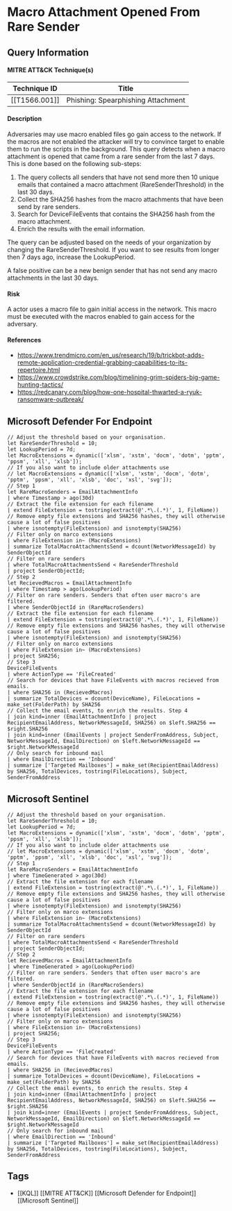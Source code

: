 # Macro Attachment Opened From Rare Sender

## Query Information

#### MITRE ATT&CK Technique(s)

| Technique ID  | Title                              |
| ------------- | ---------------------------------- |
| [[T1566.001]] | Phishing: Spearphishing Attachment |
#### Description
Adversaries may use macro enabled files go gain access to the network. If the macros are not enabled the attacker will try to convince target to enable them to run the scripts in the background. This query detects when a macro attachment is opened that came from a rare sender from the last 7 days. This is done based on the following sub-steps:

1. The query collects all senders that have not send more then 10 unique emails that contained a macro attachment (RareSenderThreshold) in the last 30 days. 
2. Collect the SHA256 hashes from the macro attachments that have been send by rare senders. 
3. Search for DeviceFileEvents that contains the SHA256 hash from the macro attachment. 
4. Enrich the results with the email information. 

The query can be adjusted based on the needs of your organization by changing the RareSenderThreshold. If you want to see results from longer then 7 days ago, increase the LookupPeriod.

A false positive can be a new benign sender that has not send any macro attachments in the last 30 days. 
#### Risk
A actor uses a macro file to gain initial access in the network. This macro must be executed with the macros enabled to gain access for the adversary. 
#### References
- https://www.trendmicro.com/en_us/research/19/b/trickbot-adds-remote-application-credential-grabbing-capabilities-to-its-repertoire.html
- https://www.crowdstrike.com/blog/timelining-grim-spiders-big-game-hunting-tactics/
- https://redcanary.com/blog/how-one-hospital-thwarted-a-ryuk-ransomware-outbreak/
## Microsoft Defender For Endpoint
```kusto
// Adjust the threshold based on your organisation.
let RareSenderThreshold = 10;
let LookupPeriod = 7d;
let MacroExtensions = dynamic(['xlsm', 'xstm', 'docm', 'dotm', 'pptm', 'ppsm', 'xll', 'xlsb']);
// If you also want to include older attachments use
// let MacroExtensions = dynamic(['xlsm', 'xstm', 'docm', 'dotm', 'pptm', 'ppsm', 'xll', 'xlsb', 'doc', 'xsl', 'svg']);
// Step 1
let RareMacroSenders = EmailAttachmentInfo
| where Timestamp > ago(30d)
// Extract the file extension for each filename
| extend FileExtension = tostring(extract(@'.*\.(.*)', 1, FileName))
// Remove empty file extensions and SHA256 hashes, they will otherwise cause a lot of false positives
| where isnotempty(FileExtension) and isnotempty(SHA256)
// Filter only on marco extensions
| where FileExtension in~ (MacroExtensions)
| summarize TotalMacroAttachmentsSend = dcount(NetworkMessageId) by SenderObjectId
// Filter on rare senders
| where TotalMacroAttachmentsSend < RareSenderThreshold
| project SenderObjectId;
// Step 2
let RecievedMacros = EmailAttachmentInfo
| where Timestamp > ago(LookupPeriod)
// Filter on rare senders. Senders that often user macro's are filtered.
| where SenderObjectId in (RareMacroSenders)
// Extract the file extension for each filename
| extend FileExtension = tostring(extract(@'.*\.(.*)', 1, FileName))
// Remove empty file extensions and SHA256 hashes, they will otherwise cause a lot of false positives
| where isnotempty(FileExtension) and isnotempty(SHA256)
// Filter only on marco extensions
| where FileExtension in~ (MacroExtensions)
| project SHA256;
// Step 3
DeviceFileEvents
| where ActionType == 'FileCreated'
// Search for devices that have FileEvents with macros recieved from emails.
| where SHA256 in (RecievedMacros)
| summarize TotalDevices = dcount(DeviceName), FileLocations = make_set(FolderPath) by SHA256
// Collect the email events, to enrich the results. Step 4
| join kind=inner (EmailAttachmentInfo | project RecipientEmailAddress, NetworkMessageId, SHA256) on $left.SHA256 == $right.SHA256
| join kind=inner (EmailEvents | project SenderFromAddress, Subject, NetworkMessageId, EmailDirection) on $left.NetworkMessageId == $right.NetworkMessageId
// Only search for inbound mail
| where EmailDirection == 'Inbound'
| summarize ['Targeted Mailboxes'] = make_set(RecipientEmailAddress) by SHA256, TotalDevices, tostring(FileLocations), Subject, SenderFromAddress
```
## Microsoft Sentinel
```kusto
// Adjust the threshold based on your organisation.
let RareSenderThreshold = 10;
let LookupPeriod = 7d;
let MacroExtensions = dynamic(['xlsm', 'xstm', 'docm', 'dotm', 'pptm', 'ppsm', 'xll', 'xlsb']);
// If you also want to include older attachments use
// let MacroExtensions = dynamic(['xlsm', 'xstm', 'docm', 'dotm', 'pptm', 'ppsm', 'xll', 'xlsb', 'doc', 'xsl', 'svg']);
// Step 1
let RareMacroSenders = EmailAttachmentInfo
| where TimeGenerated > ago(30d)
// Extract the file extension for each filename
| extend FileExtension = tostring(extract(@'.*\.(.*)', 1, FileName))
// Remove empty file extensions and SHA256 hashes, they will otherwise cause a lot of false positives
| where isnotempty(FileExtension) and isnotempty(SHA256)
// Filter only on marco extensions
| where FileExtension in~ (MacroExtensions)
| summarize TotalMacroAttachmentsSend = dcount(NetworkMessageId) by SenderObjectId
// Filter on rare senders
| where TotalMacroAttachmentsSend < RareSenderThreshold
| project SenderObjectId;
// Step 2
let RecievedMacros = EmailAttachmentInfo
| where TimeGenerated > ago(LookupPeriod)
// Filter on rare senders. Senders that often user macro's are filtered.
| where SenderObjectId in (RareMacroSenders)
// Extract the file extension for each filename
| extend FileExtension = tostring(extract(@'.*\.(.*)', 1, FileName))
// Remove empty file extensions and SHA256 hashes, they will otherwise cause a lot of false positives
| where isnotempty(FileExtension) and isnotempty(SHA256)
// Filter only on marco extensions
| where FileExtension in~ (MacroExtensions)
| project SHA256;
// Step 3
DeviceFileEvents
| where ActionType == 'FileCreated'
// Search for devices that have FileEvents with macros recieved from emails.
| where SHA256 in (RecievedMacros)
| summarize TotalDevices = dcount(DeviceName), FileLocations = make_set(FolderPath) by SHA256
// Collect the email events, to enrich the results. Step 4
| join kind=inner (EmailAttachmentInfo | project RecipientEmailAddress, NetworkMessageId, SHA256) on $left.SHA256 == $right.SHA256
| join kind=inner (EmailEvents | project SenderFromAddress, Subject, NetworkMessageId, EmailDirection) on $left.NetworkMessageId == $right.NetworkMessageId
// Only search for inbound mail
| where EmailDirection == 'Inbound'
| summarize ['Targeted Mailboxes'] = make_set(RecipientEmailAddress) by SHA256, TotalDevices, tostring(FileLocations), Subject, SenderFromAddress
```
## Tags
- [[KQL]] [[MITRE ATT&CK]] [[Microsoft Defender for Endpoint]] [[Microsoft Sentinel]]